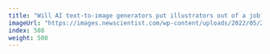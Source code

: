 ```yaml
---
title: "Will AI text-to-image generators put illustrators out of a job?"
imageUrl: "https://images.newscientist.com/wp-content/uploads/2022/05/26114929/SEI_106436363.jpg?width=600"
index: 508
weight: 508
---
```

